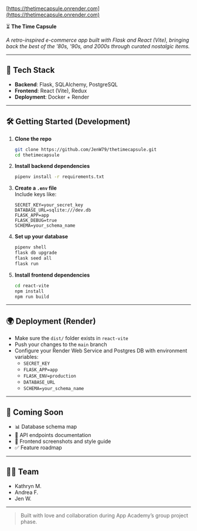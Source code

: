 [https://thetimecapsule.onrender.com](https://thetimecapsule.onrender.com)

⏳ **The Time Capsule**

*A retro-inspired e-commerce app built with Flask and React (Vite), bringing back the best of the '80s, '90s, and 2000s through curated nostalgic items.*

---

## 🚀 Tech Stack

- **Backend**: Flask, SQLAlchemy, PostgreSQL  
- **Frontend**: React (Vite), Redux  
- **Deployment**: Docker + Render

---

## 🛠️ Getting Started (Development)

1. **Clone the repo**

   ```bash
   git clone https://github.com/JenW79/thetimecapsule.git
   cd thetimecapsule
   ```

2. **Install backend dependencies**

   ```bash
   pipenv install -r requirements.txt
   ```

3. **Create a `.env` file**  
   Include keys like:

   ```env
   SECRET_KEY=your_secret_key
   DATABASE_URL=sqlite:///dev.db
   FLASK_APP=app
   FLASK_DEBUG=true
   SCHEMA=your_schema_name
   ```

4. **Set up your database**

   ```bash
   pipenv shell
   flask db upgrade
   flask seed all
   flask run
   ```

5. **Install frontend dependencies**

   ```bash
   cd react-vite
   npm install
   npm run build
   ```

---

## 🌍 Deployment (Render)

- Make sure the `dist/` folder exists in `react-vite`
- Push your changes to the `main` branch
- Configure your Render Web Service and Postgres DB with environment variables:
  - `SECRET_KEY`
  - `FLASK_APP=app`
  - `FLASK_ENV=production`
  - `DATABASE_URL`
  - `SCHEMA=your_schema_name`

---

## 🧭 Coming Soon

- 📊 Database schema map  
- 🔌 API endpoints documentation  
- 🎨 Frontend screenshots and style guide  
- ✅ Feature roadmap

---

## 👩‍💻 Team
 
- Kathryn M.
- Andrea F.
- Jen W. 

---

> Built with love and collaboration during App Academy’s group project phase.



